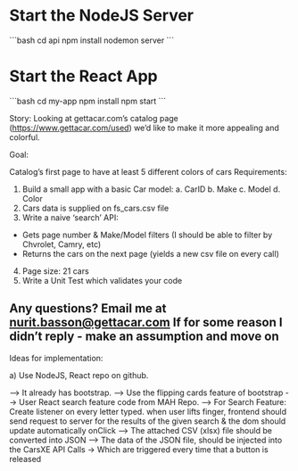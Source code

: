 <h1>Start the NodeJS Server</h1>
```bash
cd api
npm install
nodemon server
```

<h1>Start the React App</h1>
```bash
cd my-app
npm install
npm start
```

Story:
Looking at gettacar.com’s catalog page (https://www.gettacar.com/used) we’d like to make it
more appealing and colorful.

Goal:

Catalog’s first page to have at least 5 different colors of cars
Requirements:
1. Build a small app with a basic Car model:
a. CarID
b. Make
c. Model
d. Color
2. Cars data is supplied on fs_cars.csv file
3. Write a naive ‘search’ API:
- Gets page number & Make/Model filters (I should be able to filter by Chvrolet, Camry,
etc)
- Returns the cars on the next page (yields a new csv file on every call)
4. Page size: 21 cars
5. Write a Unit Test which validates your code

Any questions?
Email me at nurit.basson@gettacar.com
If for some reason I didn’t reply - make an assumption and move on
----------------------------------
Ideas for implementation:

a) Use NodeJS, React repo on github.

--> It already has bootstrap.
--> Use the flipping cards feature of bootstrap
--> User React search feature code from MAH Repo.
--> For Search Feature: Create listener on every letter typed. when user lifts finger, frontend should send request to server for the results of the given search & the dom should update automatically onClick
--> The attached CSV (xlsx) file should be converted into JSON
--> The data of the JSON file, should be injected into the CarsXE API Calls -> Which are triggered every time that a button is released
